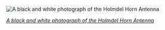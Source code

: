 
![A black and white photograph of the Holmdel Horn Antenna](https://upload.wikimedia.org/wikipedia/commons/thumb/f/f7/Horn_Antenna-in_Holmdel%2C_New_Jersey_-_restoration1.jpg/600px-Horn_Antenna-in_Holmdel%2C_New_Jersey_-_restoration1.jpg)

*[A black and white photograph of the Holmdel Horn Antenna](https://wikipedia.org/wiki/File:Horn_Antenna-in_Holmdel,_New_Jersey_-_restoration1.jpg)*
